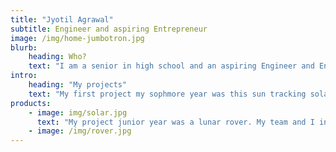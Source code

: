 ```yaml
---
title: "Jyotil Agrawal"
subtitle: Engineer and aspiring Entrepreneur
image: /img/home-jumbotron.jpg
blurb:
    heading: Who?
    text: "I am a senior in high school and an aspiring Engineer and Entrepreneur. I love working with electrical components and I love coding. I aspire to combine my knowledge to be able to create a sucessful business someday."
intro:
    heading: "My projects"
    text: "My first project my sophmore year was this sun tracking solar panel design made to improve efficiency of solar panels. "
products:
    - image: img/solar.jpg
      text: "My project junior year was a lunar rover. My team and I incorporated the sun tracking design into the rover, as well as a moveable 2 joint arm, a collection tray, and rocker bogie design."
    - image: /img/rover.jpg
---
```


